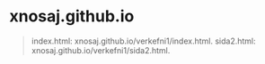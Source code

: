 # xnosaj.github.io

>index.html: xnosaj.github.io/verkefni1/index.html.
>sida2.html: xnosaj.github.io/verkefni1/sida2.html.
